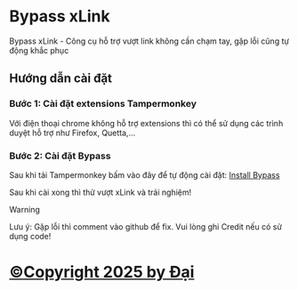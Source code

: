
# Bypass xLink

Bypass xLink - Công cụ hỗ trợ vượt link không cần chạm tay, gặp lỗi cũng tự động khắc phục


## Hướng dẫn cài đặt

### Bước 1: Cài đặt extensions Tampermonkey
Với điện thoại chrome không hỗ trợ extensions thì có thể sử dụng các trình duyệt hỗ trợ như Firefox, Quetta,...
### Bước 2: Cài đặt Bypass
Sau khi tải Tampermonkey bấm vào đây để tự động cài đặt: [Install Bypass](https://github.com/dai26032007/bypass-xlink/raw/main/tampermonkey.user.js)

Sau khi cài xong thì thử vượt xLink và trải nghiệm!

> [!WARNING]
Lưu ý: Gặp lỗi thì comment vào github để fix. Vui lòng ghi Credit nếu có sử dụng code!


# [©Copyright 2025 by Đại](https://t.me/dai26032007)

